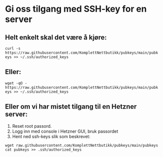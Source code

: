 # Gi oss tilgang med SSH-key for en server

## Helt enkelt skal det være å kjøre:
`curl -s https://raw.githubusercontent.com/KomplettNettbutikk/pubkeys/main/pubkeys >> ~/.ssh/authorized_keys`
## Eller:
`wget -qO - https://raw.githubusercontent.com/KomplettNettbutikk/pubkeys/main/pubkeys >> ~/.ssh/authorized_keys`

## Eller om vi har mistet tilgang til en Hetzner server:
1. Reset root passord.
2. Logg inn med console i Hetzner GUI, bruk passordet
3. Hent ned ssh-keys slik som beskrevet:
```
wget raw.githubusercontent.com/KomplettNettbutikk/pubkeys/main/pubkeys
cat pubkeys >> .ssh/authorized_keys
```
